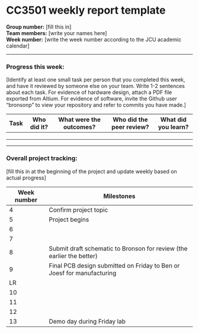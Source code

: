 # CC3501 weekly report template

**Group number:** [fill this in]  
**Team members:** [write your names here]  
**Week number:** [write the week number according to the JCU academic calendar]

---

### Progress this week:
[Identify at least one small task per person that you completed this week, and have it reviewed by someone else on your team. Write 1-2 sentences about each task. For evidence of hardware design, attach a PDF file exported from Altium. For evidence of software, invite the Github user “bronsonp” to view your repository and refer to commits you have made.]

| Task | Who did it? | What were the outcomes? | Who did the peer review? | What did you learn? |
|------|-------------|-------------------------|--------------------------|---------------------|
|      |             |                         |                          |                     |
|      |             |                         |                          |                     |
|      |             |                         |                          |                     |

---

### Overall project tracking:
[fill this in at the beginning of the project and update weekly based on actual progress]

| Week number | Milestones                                               |
|-------------|----------------------------------------------------------|
| 4           | Confirm project topic                                    |
| 5           | Project begins                                           |
| 6           |                                                          |
| 7           |                                                          |
| 8           | Submit draft schematic to Bronson for review (the earlier the better) |
| 9           | Final PCB design submitted on Friday to Ben or Joesf for manufacturing |
| LR          |                                                          |
| 10          |                                                          |
| 11          |                                                          |
| 12          |                                                          |
| 13          | Demo day during Friday lab                               |

